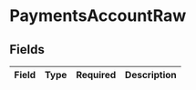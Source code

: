 # PaymentsAccountRaw


## Fields

| Field       | Type        | Required    | Description |
| ----------- | ----------- | ----------- | ----------- |